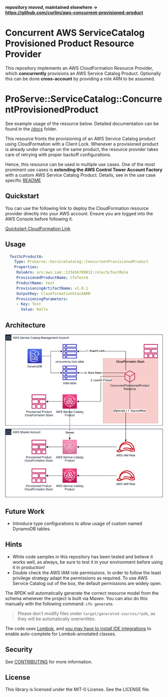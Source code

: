 **repository _moved_, maintained elsewhere -> https://github.com/curlim/aws-concurrent-provisioned-product**

# Concurrent AWS ServiceCatalog Provisioned Product Resource Provider

This repository implements an AWS CloudFormation Resource Provider,
which **concurrently** provisions an AWS Service Catalog Product.
Optionally this can be done **cross-account** by providing a role ARN to be assumed.

# ProServe::ServiceCatalog::ConcurrentProvisionedProduct

See example usage of the resource below. Detailed documentation can be found in the [/docs](docs) folder.

This resource fronts the provisioning of an AWS Service Catalog product using CloudFormation with a Client Lock.
Whenever a provisioned product is already under change on the same product, the resource provider takes care of retrying with proper backoff configurations.

Hence, this resource can be used in multiple use cases. One of the most prominent use cases is **extending the AWS Control Tower Account Factory** with a custom AWS Service Catalog Product.
Details, see in the use case specific [README](control-tower-sc-extension/README.md)

## Quickstart

You can use the following link to deploy the CloudFormation resource provider directly into your AWS account. Ensure you are logged into the AWS Console before following it.

[Quickstart CloudFormation Link](https://console.aws.amazon.com/cloudformation/home?region=eu-west-1#/stacks/new?templateURL=https:%2F%2Fs3.amazonaws.com%2Faws-enterprise-jumpstart%2Faws-concurrent-provisioned-product%2Fcfn-provider-registration.yaml)

## Usage

```yaml
  TestScProductA:
    Type: ProServe::ServiceCatalog::ConcurrentProvisionedProduct
    Properties:
     RoleArn: arn:aws:iam::123456789012:role/ScTestRole
     ProvisionedProductName: CfnTestA
     ProductName: test
     ProvisioningArtifactName: v1.0.1
     OutputKey: CloudformationStackARN
     ProvisioningParameters:
     - Key: Test
       Value: Hallo
```

## Architecture

![architecture-diagram](doc_assets/architecture.png)

## Future Work

* Introduce type configurations to allow usage of custom named DynamoDB tables.

## Hints

* While code samples in this repository has been tested and believe it works well, as always, be sure to test it in your environment before using it in production!
* Double check the AWS IAM role permissions. In order to follow the least privilege strategy adapt the permissions as required. To use AWS Service Catalog out of the box, the default permissions are widely open.

The RPDK will automatically generate the correct resource model from the schema whenever the project is built via Maven. You can also do this manually with the following command: `cfn generate`.

> Please don't modify files under `target/generated-sources/rpdk`, as they will be automatically overwritten.

The code uses [Lombok](https://projectlombok.org/), and [you may have to install IDE integrations](https://projectlombok.org/setup/overview) to enable auto-complete for Lombok-annotated classes.

## Security

See [CONTRIBUTING](CONTRIBUTING.md#security-issue-notifications) for more information.

## License

This library is licensed under the MIT-0 License. See the LICENSE file.
